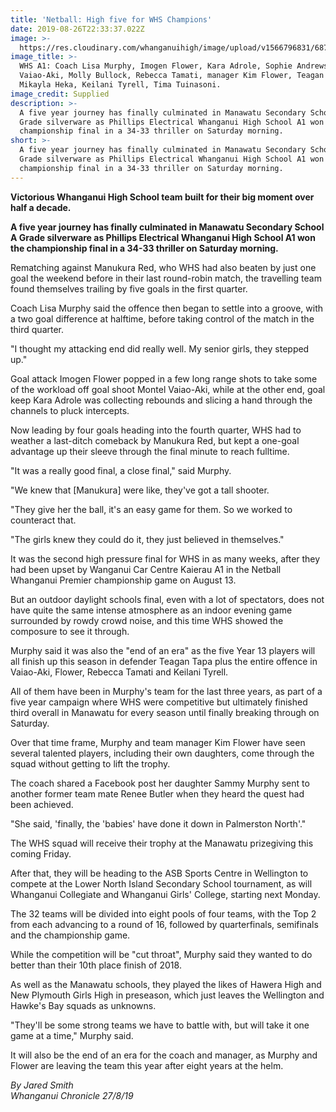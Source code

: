 ```yaml
---
title: 'Netball: High five for WHS Champions'
date: 2019-08-26T22:33:37.022Z
image: >-
  https://res.cloudinary.com/whanganuihigh/image/upload/v1566796831/68723125_1328244307324672_4357824769442185216_n.jpg
image_title: >-
  WHS A1: Coach Lisa Murphy, Imogen Flower, Kara Adrole, Sophie Andrews, Montel
  Vaiao-Aki, Molly Bullock, Rebecca Tamati, manager Kim Flower, Teagan Tapa,
  Mikayla Heka, Keilani Tyrell, Tima Tuinasoni.
image_credit: Supplied
description: >-
  A five year journey has finally culminated in Manawatu Secondary School A
  Grade silverware as Phillips Electrical Whanganui High School A1 won the
  championship final in a 34-33 thriller on Saturday morning.
short: >-
  A five year journey has finally culminated in Manawatu Secondary School A
  Grade silverware as Phillips Electrical Whanganui High School A1 won the
  championship final in a 34-33 thriller on Saturday morning.
---
```

**Victorious Whanganui High School team built for their big moment over half a decade.**

**A five year journey has finally culminated in Manawatu Secondary School A Grade silverware as Phillips Electrical Whanganui High School A1 won the championship final in a 34-33 thriller on Saturday morning.**

Rematching against Manukura Red, who WHS had also beaten by just one goal the weekend before in their last round-robin match, the travelling team found themselves trailing by five goals in the first quarter.

Coach Lisa Murphy said the offence then began to settle into a groove, with a two goal difference at halftime, before taking control of the match in the third quarter.

"I thought my attacking end did really well. My senior girls, they stepped up."

Goal attack Imogen Flower popped in a few long range shots to take some of the workload off goal shoot Montel Vaiao-Aki, while at the other end, goal keep Kara Adrole was collecting rebounds and slicing a hand through the channels to pluck intercepts.

Now leading by four goals heading into the fourth quarter, WHS had to weather a last-ditch comeback by Manukura Red, but kept a one-goal advantage up their sleeve through the final minute to reach fulltime.

"It was a really good final, a close final," said Murphy.

"We knew that \[Manukura] were like, they've got a tall shooter.

"They give her the ball, it's an easy game for them. So we worked to counteract that.

"The girls knew they could do it, they just believed in themselves."

It was the second high pressure final for WHS in as many weeks, after they had been upset by Wanganui Car Centre Kaierau A1 in the Netball Whanganui Premier championship game on August 13.

But an outdoor daylight schools final, even with a lot of spectators, does not have quite the same intense atmosphere as an indoor evening game surrounded by rowdy crowd noise, and this time WHS showed the composure to see it through.

Murphy said it was also the "end of an era" as the five Year 13 players will all finish up this season in defender Teagan Tapa plus the entire offence in Vaiao-Aki, Flower, Rebecca Tamati and Keilani Tyrell.

All of them have been in Murphy's team for the last three years, as part of a five year campaign where WHS were competitive but ultimately finished third overall in Manawatu for every season until finally breaking through on Saturday.

Over that time frame, Murphy and team manager Kim Flower have seen several talented players, including their own daughters, come through the squad without getting to lift the trophy.

The coach shared a Facebook post her daughter Sammy Murphy sent to another former team mate Renee Butler when they heard the quest had been achieved.

"She said, 'finally, the 'babies' have done it down in Palmerston North'."

The WHS squad will receive their trophy at the Manawatu prizegiving this coming Friday.

After that, they will be heading to the ASB Sports Centre in Wellington to compete at the Lower North Island Secondary School tournament, as will Whanganui Collegiate and Whanganui Girls' College, starting next Monday.

The 32 teams will be divided into eight pools of four teams, with the Top 2 from each advancing to a round of 16, followed by quarterfinals, semifinals and the championship game.

While the competition will be "cut throat", Murphy said they wanted to do better than their 10th place finish of 2018.

As well as the Manawatu schools, they played the likes of Hawera High and New Plymouth Girls High in preseason, which just leaves the Wellington and Hawke's Bay squads as unknowns.

"They'll be some strong teams we have to battle with, but will take it one game at a time," Murphy said.

It will also be the end of an era for the coach and manager, as Murphy and Flower are leaving the team this year after eight years at the helm.

_By Jared Smith_\
_Whanganui Chronicle 27/8/19_
